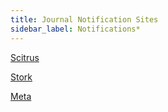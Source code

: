 ```yaml
---
title: Journal Notification Sites
sidebar_label: Notifications*
---
```


[Scitrus](https://www.scitrus.com)

[Stork](https://www.storkapp.me)

[Meta](https://www.meta.org)
